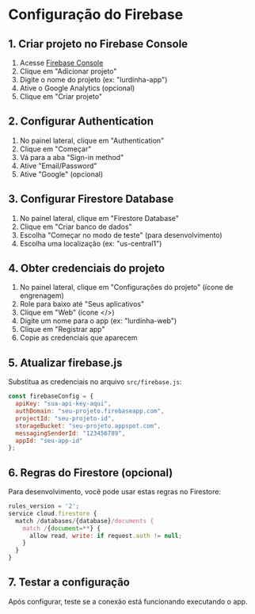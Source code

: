 # Configuração do Firebase

## 1. Criar projeto no Firebase Console

1. Acesse [Firebase Console](https://console.firebase.google.com/)
2. Clique em "Adicionar projeto"
3. Digite o nome do projeto (ex: "lurdinha-app")
4. Ative o Google Analytics (opcional)
5. Clique em "Criar projeto"

## 2. Configurar Authentication

1. No painel lateral, clique em "Authentication"
2. Clique em "Começar"
3. Vá para a aba "Sign-in method"
4. Ative "Email/Password"
5. Ative "Google" (opcional)

## 3. Configurar Firestore Database

1. No painel lateral, clique em "Firestore Database"
2. Clique em "Criar banco de dados"
3. Escolha "Começar no modo de teste" (para desenvolvimento)
4. Escolha uma localização (ex: "us-central1")

## 4. Obter credenciais do projeto

1. No painel lateral, clique em "Configurações do projeto" (ícone de engrenagem)
2. Role para baixo até "Seus aplicativos"
3. Clique em "Web" (ícone </>)
4. Digite um nome para o app (ex: "lurdinha-web")
5. Clique em "Registrar app"
6. Copie as credenciais que aparecem

## 5. Atualizar firebase.js

Substitua as credenciais no arquivo `src/firebase.js`:

```javascript
const firebaseConfig = {
  apiKey: "sua-api-key-aqui",
  authDomain: "seu-projeto.firebaseapp.com",
  projectId: "seu-projeto-id",
  storageBucket: "seu-projeto.appspot.com",
  messagingSenderId: "123456789",
  appId: "seu-app-id"
};
```

## 6. Regras do Firestore (opcional)

Para desenvolvimento, você pode usar estas regras no Firestore:

```javascript
rules_version = '2';
service cloud.firestore {
  match /databases/{database}/documents {
    match /{document=**} {
      allow read, write: if request.auth != null;
    }
  }
}
```

## 7. Testar a configuração

Após configurar, teste se a conexão está funcionando executando o app.
